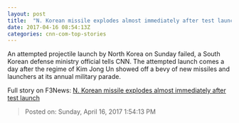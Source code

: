 ```yaml
---
layout: post
title:  "N. Korean missile explodes almost immediately after test launch"
date: 2017-04-16 08:54:13Z
categories: cnn-com-top-stories
---
```


An attempted projectile launch by North Korea on Sunday failed, a South Korean defense ministry official tells CNN. The attempted launch comes a day after the regime of Kim Jong Un showed off a bevy of new missiles and launchers at its annual military parade.


Full story on F3News: [N. Korean missile explodes almost immediately after test launch](http://www.f3nws.com/n/4gYHcH)

> Posted on: Sunday, April 16, 2017 1:54:13 PM
